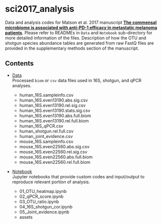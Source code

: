 # sci2017_analysis
Data and analysis codes for Matson et al. 2017 manuscript
[**The commensal microbiome is associated with anti-PD-1 efficacy in metastatic melanoma patients**](http://science.sciencemag.org/content/359/6371/104). Please refer to READMEs in `Data` and `Notebook` sub-directory for more detailed information of the files. Description of how the OTU and shotgun species abundance tables are generated from raw FastQ files are provided in the supplementary methods section of the manuscript.


## Contents
* [Data](data/)
<br>Processed `biom` or `csv` data files used in 16S, shotgun, and qPCR analyses.
   * human_16S.sampleinfo.csv
   * human_16S.even13190.abs.sig.csv
   * human_16S.even13190.rel.sig.csv
   * human_16S.even13190.stats.sig.csv
   * human_16S.even13190.abs.full.biom
   * human_16S.even13190.rel.full.biom
   * human_16S_qPCR.csv
   * human_shotgun.rel.full.csv
   * human_joint_evidence.csv
   * mouse_16S.sampleinfo.csv
   * mouse_16S.even22560.abs.sig.csv
   * mouse_16S.even22560.rel.sig.csv
   * mouse_16S.even22560.abs.full.biom
   * mouse_16S.even22560.rel.full.biom


* [Notebook](notebook/)
<br>Jupyter notebooks that provide custom codes and input/output to reproduce relevant portion of analysis. 
   * 01_OTU_heatmap.ipynb
   * 02_qPCR_score.ipynb
   * 03_OTU_ratio.ipynb
   * 04_16S_shotgun_cor.ipynb
   * 05_Joint_evidence.ipynb
   * assets
